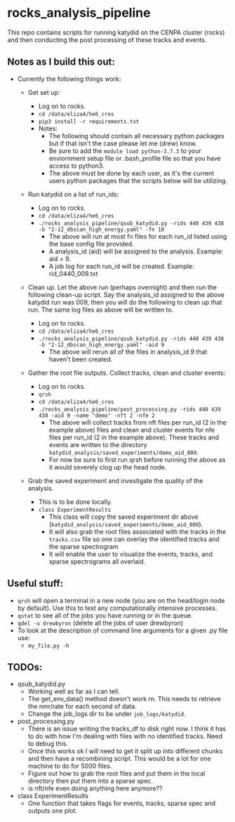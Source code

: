 # rocks_analysis_pipeline

This repo contains scripts for running katydid on the CENPA cluster (rocks) and then conducting the post processing of these tracks and events. 

## Notes as I build this out: 

* Currently the following things work: 
	* Get set up: 
		* Log on to rocks. 
		* `cd /data/eliza4/he6_cres`
		* `pip3 install -r requirements.txt`
		* Notes: 
			* The following should contain all necessary python packages but if that isn't the case please let me (drew) know. 
			* Be sure to add the `module load python-3.7.3` to your enviornment setup file or .bash_profile file so that you have access to python3.
			* The above must be done by each user, as it's the current users python packages that the scripts below will be utilizing.  

	* Run katydid on a list of run_ids: 
		* Log on to rocks. 
		* `cd /data/eliza4/he6_cres`
		* `./rocks_analysis_pipeline/qsub_katydid.py -rids 440 439 438 -b "2-12_dbscan_high_energy.yaml" -fn 10`
			* The above will run at most fn files for each run_id listed using the base config file provided. 
			* A analysis_id (aid) will be assigned to the analysis. Example: aid = 9.
			* A job log for each run_id will be created. Example: rid_0440_009.txt

	* Clean up. Let the above run (perhaps overnight) and then run the following clean-up script. Say the analysis_id assigned to the above katydid run was 009, then you will do the following to clean up that run. The same log files as above will be written to. 
		* Log on to rocks. 
		* `cd /data/eliza4/he6_cres`
		* `./rocks_analysis_pipeline/qsub_katydid.py -rids 440 439 438 -b "2-12_dbscan_high_energy.yaml" -aid 9`
			* The above will rerun all of the files in analysis_id 9 that haven't been created. 

	* Gather the root file outputs. Collect tracks, clean and cluster events: 
		* Log on to rocks. 
		* `qrsh`
		* `cd /data/eliza4/he6_cres`
		* `./rocks_analysis_pipeline/post_processing.py -rids 440 439 438 -aid 9 -name "demo" -nft 2 -nfe 2`
			* The above will collect tracks from nft files per run_id (2 in the example above) files and clean and cluster events for nfe files per run_id (2 in the example above). These tracks and events are written to the directory `katydid_analysis/saved_experiments/demo_aid_009`.
			* For now be sure to first run qrsh before running the above as it would severely clog up the head node.

	* Grab the saved experiment and investigate the quality of the analysis. 
		* This is to be done locally. 
		* `class ExperimentResults`
			* This class will copy the saved experiment dir above (`katydid_analysis/saved_experiments/demo_aid_009`). 
			* It will also grab the root files associated with the tracks in the `tracks.csv` file so one can overlay the identified tracks and the sparse spectrogram 
			* It will enable the user to visualize the events, tracks, and sparse spectrograms all overlaid. 


## Useful stuff: 
* `qrsh` will open a terminal in a new node (you are on the head/login node by default). Use this to test any computationally intensive processes. 
* `qstat` to see all of the jobs you have running or in the queue. 
* `qdel -u drewbyron` (delete all the jobs of user drewbyron)
* To look at the description of command line arguments for a given .py file use: 
	* `my_file.py -h`


## TODOs: 

* qsub_katydid.py
	* Working well as far as I can tell. 
	* The get_env_data() method doesn't work rn. This needs to retrieve the nmr/rate for each second of data. 
	* Change the job_logs dir to be under  `job_logs/katydid`. 
* post_processing.py
	* There is an issue writing the tracks_df to disk right now. I think it has to do with how I'm dealing with files with no identified tracks. Need to debug this. 
	* Once this works ok I will need to get it split up into different chunks and then have a recombining script. This would be a lot for one machine to do for 5000 files. 
	* Figure out how to grab the root files and put them in the local directory then put them into a sparse spec. 
	* is nft/nfe even doing anything here anymore?? 
* class ExperimentResults
	* One function that takes flags for events, tracks, sparse spec and outputs one plot.


